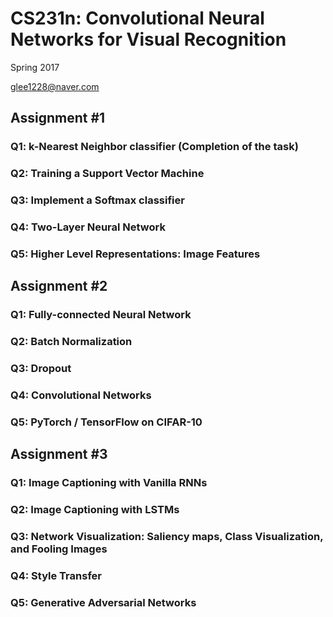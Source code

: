# CS231n: Convolutional Neural Networks for Visual Recognition

Spring 2017

glee1228@naver.com



## Assignment #1

### Q1: k-Nearest Neighbor classifier (Completion of the task)

### Q2: Training a Support Vector Machine

### Q3: Implement a Softmax classifier

### Q4: Two-Layer Neural Network 

### Q5: Higher Level Representations: Image Features 



## Assignment #2 

### Q1: Fully-connected Neural Network 

### Q2: Batch Normalization 

### Q3: Dropout 

### Q4: Convolutional Networks

### Q5: PyTorch / TensorFlow on CIFAR-10



## Assignment #3

### Q1: Image Captioning with Vanilla RNNs

### Q2: Image Captioning with LSTMs

### Q3: Network Visualization: Saliency maps, Class Visualization, and Fooling Images

### Q4: Style Transfer

### Q5: Generative Adversarial Networks